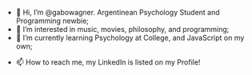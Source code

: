 - 👋 Hi, I’m @gabowagner. Argentinean Psychology Student and Programming newbie;
- 👀 I’m interested in music, movies, philosophy, and programming; 
- 🌱 I’m currently learning Psychology at College, and JavaScript on my own;
<!-- - 💞️ I’m looking to collaborate on ... -->
- 📫 How to reach me, my LinkedIn is listed on my Profile!

<!---
gabowagner/gabowagner is a ✨ special ✨ repository because its `README.md` (this file) appears on your GitHub profile.
You can click the Preview link to take a look at your changes.
--->
